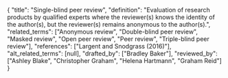 {
    "title": "Single-blind peer review",
    "definition": "Evaluation of research products by qualified experts where the reviewer(s) knows the identity of the author(s), but the reviewer(s) remains anonymous to the author(s).",
    "related_terms": ["Anonymous review", "Double-blind peer review", "Masked review", "Open peer review", "Peer review", "Triple-blind peer review"],
    "references": ["Largent and Snodgrass (2016)"],
    "alt_related_terms": [null],
    "drafted_by": ["Bradley Baker"],
    "reviewed_by": ["Ashley Blake", "Christopher Graham", "Helena Hartmann", "Graham Reid"]
  }
